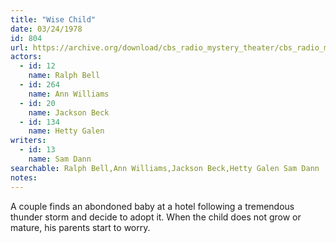 ```yaml
---
title: "Wise Child"
date: 03/24/1978
id: 804
url: https://archive.org/download/cbs_radio_mystery_theater/cbs_radio_mystery_theater-0801-0850.zip/cbs_radio_mystery_theater-0801-0850%2Fcbsrmt_0804_wise_child.mp3
actors:  
  - id: 12
    name: Ralph Bell  
  - id: 264
    name: Ann Williams  
  - id: 20
    name: Jackson Beck  
  - id: 134
    name: Hetty Galen
writers:  
  - id: 13
    name: Sam Dann
searchable: Ralph Bell,Ann Williams,Jackson Beck,Hetty Galen Sam Dann
notes:  
---
```

A couple finds an abondoned baby at a hotel following a tremendous thunder storm and decide to adopt it. When the child does not grow or mature, his parents start to worry.
